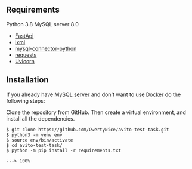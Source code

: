 ## Requirements

Python 3.8
MySQL server 8.0

* <a href="https://fastapi.tiangolo.com/">FastApi</a>
* <a href="https://lxml.de/">lxml</a>
* <a href="https://dev.mysql.com/doc/connector-python/en/">mysql-connector-python</a>
* <a href="https://requests.readthedocs.io/en/master/">requests</a>
* <a href="https://www.uvicorn.org/">Uvicorn</a>

## Installation

If you already have <a href="https://dev.mysql.com/doc/refman/8.0/en/">MySQL server</a> and don't want to use <a href="https://www.docker.com/">Docker</a> do the following steps:

Clone the repository from GitHub. Then create a virtual environment, and install all the dependencies.
```console
$ git clone https://github.com/QwertyNice/avito-test-task.git
$ python3 -m venv env
$ source env/bin/activate
$ cd avito-test-task/
$ python -m pip install -r requirements.txt

---> 100%
```